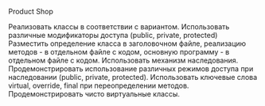 Product Shop

Реализовать классы в соответствии с вариантом.
Использовать различные модификаторы доступа (public, private, protected)
Разместить определение класса в заголовочном файле, реализацию методов - в отдельном файле с кодом, основную программу - в отдельном файле с кодом.
Использовать механизм наследования.
Продемонстрировать использование различных режимов доступа при наследовании (public, private, protected). 
Использовать ключевые слова virtual, override, final при переопределении методов.
Продемонстрировать чисто виртуальные классы.
